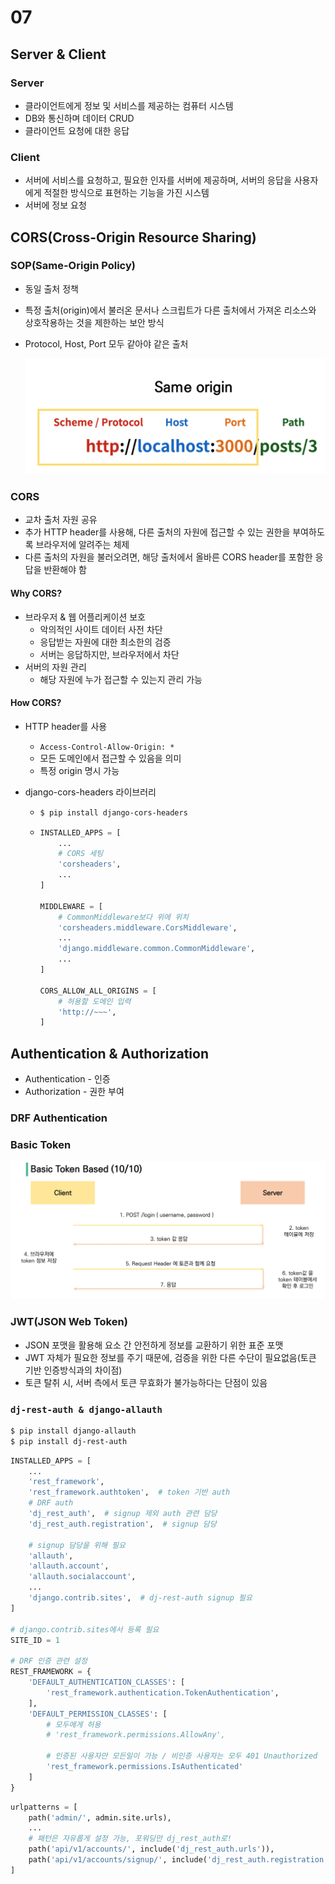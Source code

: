 # 07

## Server & Client

### Server

- 클라이언트에게 정보 및 서비스를 제공하는 컴퓨터 시스템
- DB와 통신하며 데이터 CRUD
- 클라이언트 요청에 대한 응답

### Client

- 서버에 서비스를 요청하고, 필요한 인자를 서버에 제공하며, 서버의 응답을 사용자에게 적절한 방식으로 표현하는 기능을 가진 시스템
- 서버에 정보 요청



## CORS(Cross-Origin Resource Sharing)

### SOP(Same-Origin Policy)

- 동일 출처 정책

- 특정 출처(origin)에서 불러온 문서나 스크립트가 다른 출처에서 가져온 리소스와 상호작용하는 것을 제한하는 보안 방식

- Protocol, Host, Port 모두 같아야 같은 출처

  ![image-20220516181231140](07-CORS.assets/image-20220516181231140.png)

### CORS

- 교차 출처 자원 공유
- 추가 HTTP header를 사용해, 다른 출처의 자원에 접근할 수 있는 권한을 부여하도록 브라우저에 알려주는 체제
- 다른 출처의 자원을 불러오려면, 해당 출처에서 올바른 CORS header를 포함한 응답을 반환해야 함

#### Why CORS?

- 브라우저 & 웹 어플리케이션 보호
  - 악의적인 사이트 데이터 사전 차단
  - 응답받는 자원에 대한 최소한의 검증
  - 서버는 응답하지만, 브라우저에서 차단
- 서버의 자원 관리
  - 해당 자원에 누가 접근할 수 있는지 관리 가능

#### How CORS?

- HTTP header를 사용

  - `Access-Control-Allow-Origin: *` 
  - 모든 도메인에서 접근할 수 있음을 의미
  - 특정 origin 명시 가능

- django-cors-headers 라이브러리

  - ```bash
    $ pip install django-cors-headers
    ```

  - ```python
    INSTALLED_APPS = [
        ...
        # CORS 세팅
        'corsheaders',
    	...
    ]
    
    MIDDLEWARE = [
        # CommonMiddleware보다 위에 위치
        'corsheaders.middleware.CorsMiddleware',
    	...
        'django.middleware.common.CommonMiddleware',
    	...
    ]
    
    CORS_ALLOW_ALL_ORIGINS = [
        # 허용할 도메인 입력
        'http://~~~',
    ]
    ```

    

## Authentication & Authorization

- Authentication - 인증
- Authorization - 권한 부여

### DRF Authentication

### Basic Token

![image-20220516182201248](07-CORS.assets/image-20220516182201248.png)

### JWT(JSON Web Token)

- JSON 포맷을 활용해 요소 간 안전하게 정보를 교환하기 위한 표준 포맷
- JWT 자체가 필요한 정보를 주기 때문에, 검증을 위한 다른 수단이 필요없음(토큰 기반 인증방식과의 차이점)
- 토큰 탈취 시, 서버 측에서 토큰 무효화가 불가능하다는 단점이 있음



### `dj-rest-auth & django-allauth`

```bash
$ pip install django-allauth
$ pip install dj-rest-auth
```

```python
INSTALLED_APPS = [
	...  
    'rest_framework',
    'rest_framework.authtoken',  # token 기반 auth
    # DRF auth
    'dj_rest_auth',  # signup 제외 auth 관련 담당
    'dj_rest_auth.registration',  # signup 담당

    # signup 담당을 위해 필요 
    'allauth', 
    'allauth.account',
    'allauth.socialaccount',
	...
    'django.contrib.sites',  # dj-rest-auth signup 필요
]

# django.contrib.sites에서 등록 필요
SITE_ID = 1

# DRF 인증 관련 설정
REST_FRAMEWORK = {
    'DEFAULT_AUTHENTICATION_CLASSES': [
        'rest_framework.authentication.TokenAuthentication',
    ],
    'DEFAULT_PERMISSION_CLASSES': [
        # 모두에게 허용
        # 'rest_framework.permissions.AllowAny', 

        # 인증된 사용자만 모든일이 가능 / 비인증 사용자는 모두 401 Unauthorized
        'rest_framework.permissions.IsAuthenticated'
    ]
}

```

```python
urlpatterns = [
    path('admin/', admin.site.urls),
    ...
    # 패턴은 자유롭게 설정 가능, 포워딩만 dj_rest_auth로!
    path('api/v1/accounts/', include('dj_rest_auth.urls')),
    path('api/v1/accounts/signup/', include('dj_rest_auth.registration.urls')),
]
```


